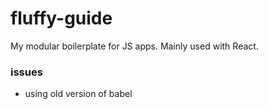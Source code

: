 # fluffy-guide
My modular boilerplate for JS apps. Mainly used with React.

### issues

* using old version of babel

